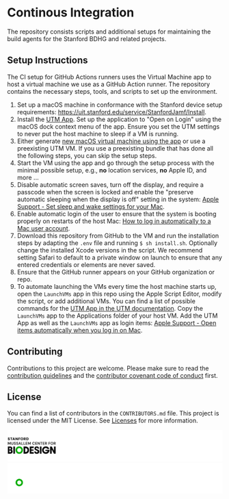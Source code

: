 <!--

This source file is part of the Stanford BDGH VirtualMachine project

SPDX-FileCopyrightText: 2023 Stanford University

SPDX-License-Identifier: MIT

-->

# Continous Integration

The repository consists scripts and additional setups for maintaining the build agents for the Stanford BDHG and related projects.


## Setup Instructions

The CI setup for GitHub Actions runners uses the Virtual Machine app to host a virtual machine we use as a GitHub Action runner.
The repository contains the necessary steps, tools, and scripts to set up the environment.
1. Set up a macOS machine in conformance with the Stanford device setup requirements: https://uit.stanford.edu/service/StanfordJamf/Install.
2. Install the [UTM App](https://mac.getutm.app). Set up the application to "Open on Login" using the macOS dock context menu of the app. Ensure you set the UTM settings to never put the host machine to sleep if a VM is running.
3. Either generate [new macOS virtual machine using the app](https://docs.getutm.app/guest-support/macos/) or use a preexisting UTM VM. If you use a preexisting bundle that has done all the following steps, you can skip the setup steps.
4. Start the VM using the app and go through the setup process with the minimal possible setup, e.g., **no** location services, **no** Apple ID, and more ...
6. Disable automatic screen saves, turn off the display, and require a passcode when the screen is locked and enable the "preserve automatic sleeping when the display is off" setting in the system: [Apple Support - Set sleep and wake settings for your Mac](https://support.apple.com/guide/mac-help/set-sleep-and-wake-settings-mchle41a6ccd/mac).
7. Enable automatic login of the user to ensure that the system is booting properly on restarts of the host Mac: [How to log in automatically to a Mac user account](https://support.apple.com/en-us/HT201476).
8. Download this repository from GitHub to the VM and run the installation steps by adapting the `.env` file and running `$ sh install.sh`. Optionally change the installed Xcode versions in the script. We recommend setting Safari to default to a private window on launch to ensure that any entered credentials or elements are never saved.
9. Ensure that the GitHub runner appears on your GitHub organization or repo.
10. To automate launching the VMs every time the host machine starts up, open the `LaunchVMs` app in this repo using the Apple Script Editor, modify the script, or add additional VMs. You can find a list of possible commands for the [UTM App in the UTM documentation](https://docs.getutm.app/scripting/scripting/). Copy the `LaunchVMs` app to the Applications folder of your host VM. Add the UTM App as well as the `LaunchVMs` app as login items: [Apple Support - Open items automatically when you log in on Mac](https://support.apple.com/en-au/guide/mac-help/mh15189/mac).


## Contributing

Contributions to this project are welcome. Please make sure to read the [contribution guidelines](https://github.com/StanfordSpezi/.github/blob/main/CONTRIBUTING.md) and the [contributor covenant code of conduct](https://github.com/StanfordSpezi/.github/blob/main/CODE_OF_CONDUCT.md) first.


## License

You can find a list of contributors in the `CONTRIBUTORS.md` file.
This project is licensed under the MIT License. See [Licenses](https://github.com/StanfordSpezi/Spezi/tree/main/LICENSES) for more information.


![Stanford Byers Center for Biodesign Logo](https://raw.githubusercontent.com/StanfordBDHG/.github/main/assets/biodesign-footer-light.png#gh-light-mode-only)
![Stanford Byers Center for Biodesign Logo](https://raw.githubusercontent.com/StanfordBDHG/.github/main/assets/biodesign-footer-dark.png#gh-dark-mode-only)
